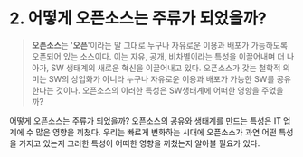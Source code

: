 # 2. 어떻게 오픈소스는 주류가 되었을까?


> **오픈소스**는 '**오픈**'이라는 말 그대로 누구나 자유로운 이용과 배포가 가능하도록 오픈되어 있는 소스이다. 이는 자유, 공개, 비차별이라는 특성을 이끌어내며 더 나아가, SW 생태계의 새로운 혁신을 이끌어내고 있다. 오픈소스가 갖는 철학적 의미는 SW의 상업화가 아니라 누구나 자유로운 이용과 배포가 가능한 SW를 공유한다는 것이다. 오픈소스의 이러한 특성은 SW생태계에 어떠한 영향을 주었을까?

어떻게 오픈소스는 주류가 되었을까? 오픈소스의 공유와 생태계를 만드는 특성은 IT 업계에 수 많은 영향을 끼쳤다. 우리는 빠르게 변화하는 시대에 오픈소스가 과연 어떤 특성을 가지고 있는지 그러한 특성이 어떠한 영향을 끼쳤는지 알아볼 필요가 있다.

